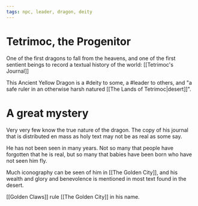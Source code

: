 ```yaml
---
tags: npc, leader, dragon, deity
---
```

# Tetrimoc, the Progenitor
One of the first dragons to fall from the heavens, and one of the first sentient beings to record a textual history of the world: [[Tetrimoc's Journal]]

This Ancient Yellow Dragon is a #deity to some, a #leader to others, and "a safe ruler in an otherwise harsh natured [[The Lands of Tetrimoc|desert]]".

# A great mystery
Very very few know the true nature of the dragon. The copy of his journal that is distributed en mass as holy text may not be as real as some say.

He has not been seen in many years. Not so many that people have forgotten that he is real, but so many that babies have been born who have not seen him fly. 

Much iconography can be seen of him in [[The Golden City]], and his wealth and glory and benevolence is mentioned in most text found in the desert. 

[[Golden Claws]] rule [[The Golden City]] in his name.
